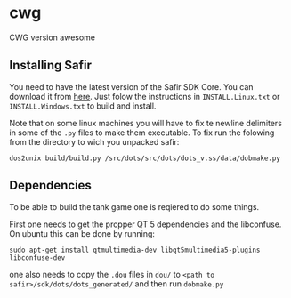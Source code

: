 # cwg
CWG version awesome


## Installing Safir
You need to have the latest version of the Safir SDK Core. 
You can download it from [here](http://sourceforge.net/projects/safir/files/).
Just folow the instructions in `INSTALL.Linux.txt` or `INSTALL.Windows.txt` to build and install.

Note that on some linux machines you will have to fix te newline delimiters in some of the `.py` files to make
them executable.
To fix run the folowing from the directory to wich you unpacked safir:
```
dos2unix build/build.py /src/dots/src/dots/dots_v.ss/data/dobmake.py
```

## Dependencies
To be able to build the tank game one is reqiered to do some things.

First one needs to get the propper QT 5 dependencies and the libconfuse. On ubuntu this can be done by running:
```
sudo apt-get install qtmultimedia-dev libqt5multimedia5-plugins libconfuse-dev
```

one also needs to copy the `.dou` files in `dou/` to `<path to safir>/sdk/dots/dots_generated/` 
and then run `dobmake.py`

